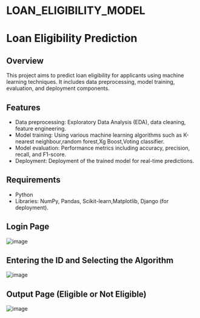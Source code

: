 # LOAN_ELIGIBILITY_MODEL

# Loan Eligibility Prediction 

## Overview
This project aims to predict loan eligibility for applicants using machine learning techniques. It includes data preprocessing, model training, evaluation, and deployment components.

## Features
- Data preprocessing: Exploratory Data Analysis (EDA), data cleaning, feature engineering.
- Model training: Using various machine learning algorithms such as K-nearest neighbour,random forest,Xg Boost,Voting classifier.
- Model evaluation: Performance metrics including accuracy, precision, recall, and F1-score.
- Deployment: Deployment of the trained model for real-time predictions.

## Requirements
- Python
- Libraries: NumPy, Pandas, Scikit-learn,Matplotlib, Django (for deployment).

## Login Page
![image](https://github.com/yerram-karthik/LOAN-ELIGIBILITY-MODEL/assets/136573431/7999ae9f-11b5-4946-9c8f-debbac94772e)

## Entering the ID and Selecting the Algorithm
![image](https://github.com/yerram-karthik/LOAN-ELIGIBILITY-MODEL/assets/136573431/7a0f2d3d-4b84-4226-9c83-8543b40d58c5)

## Output Page (Eligible or Not Eligible)
![image](https://github.com/yerram-karthik/LOAN-ELIGIBILITY-MODEL/assets/136573431/74c54d95-1329-4c2b-8962-1a0f0a48704e)


